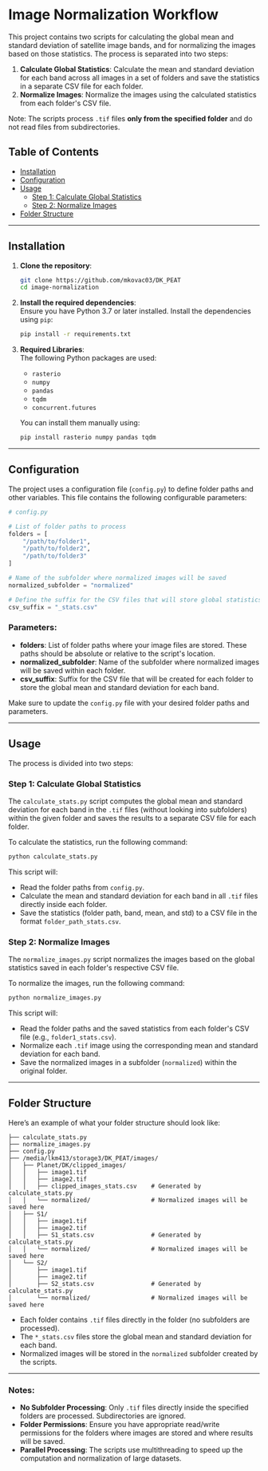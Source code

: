 
# Image Normalization Workflow

This project contains two scripts for calculating the global mean and standard deviation of satellite image bands, and for normalizing the images based on those statistics. The process is separated into two steps:

1. **Calculate Global Statistics**: Calculate the mean and standard deviation for each band across all images in a set of folders and save the statistics in a separate CSV file for each folder.
2. **Normalize Images**: Normalize the images using the calculated statistics from each folder's CSV file.

Note: The scripts process `.tif` files **only from the specified folder** and do not read files from subdirectories.

## Table of Contents
- [Installation](#installation)
- [Configuration](#configuration)
- [Usage](#usage)
  - [Step 1: Calculate Global Statistics](#step-1-calculate-global-statistics)
  - [Step 2: Normalize Images](#step-2-normalize-images)
- [Folder Structure](#folder-structure)

---

## Installation

1. **Clone the repository**:
   ```bash
   git clone https://github.com/mkovac03/DK_PEAT
   cd image-normalization
   ```

2. **Install the required dependencies**:  
   Ensure you have Python 3.7 or later installed. Install the dependencies using `pip`:

   ```bash
   pip install -r requirements.txt
   ```

3. **Required Libraries**:  
   The following Python packages are used:
   - `rasterio`
   - `numpy`
   - `pandas`
   - `tqdm`
   - `concurrent.futures`

   You can install them manually using:

   ```bash
   pip install rasterio numpy pandas tqdm
   ```

---

## Configuration

The project uses a configuration file (`config.py`) to define folder paths and other variables. This file contains the following configurable parameters:

```python
# config.py

# List of folder paths to process
folders = [
    "/path/to/folder1",
    "/path/to/folder2",
    "/path/to/folder3"
]

# Name of the subfolder where normalized images will be saved
normalized_subfolder = "normalized"

# Define the suffix for the CSV files that will store global statistics for each folder
csv_suffix = "_stats.csv"
```

### Parameters:
- **folders**: List of folder paths where your image files are stored. These paths should be absolute or relative to the script's location.
- **normalized_subfolder**: Name of the subfolder where normalized images will be saved within each folder.
- **csv_suffix**: Suffix for the CSV file that will be created for each folder to store the global mean and standard deviation for each band.

Make sure to update the `config.py` file with your desired folder paths and parameters.

---

## Usage

The process is divided into two steps:

### Step 1: Calculate Global Statistics

The `calculate_stats.py` script computes the global mean and standard deviation for each band in the `.tif` files (without looking into subfolders) within the given folder and saves the results to a separate CSV file for each folder. 

To calculate the statistics, run the following command:

```bash
python calculate_stats.py
```

This script will:
- Read the folder paths from `config.py`.
- Calculate the mean and standard deviation for each band in all `.tif` files directly inside each folder.
- Save the statistics (folder path, band, mean, and std) to a CSV file in the format `folder_path_stats.csv`.

### Step 2: Normalize Images

The `normalize_images.py` script normalizes the images based on the global statistics saved in each folder's respective CSV file.

To normalize the images, run the following command:

```bash
python normalize_images.py
```

This script will:
- Read the folder paths and the saved statistics from each folder's CSV file (e.g., `folder1_stats.csv`).
- Normalize each `.tif` image using the corresponding mean and standard deviation for each band.
- Save the normalized images in a subfolder (`normalized`) within the original folder.

---

## Folder Structure

Here’s an example of what your folder structure should look like:

```
├── calculate_stats.py
├── normalize_images.py
├── config.py
├── /media/lkm413/storage3/DK_PEAT/images/
│   ├── Planet/DK/clipped_images/
│   │   ├── image1.tif
│   │   ├── image2.tif
│   │   ├── clipped_images_stats.csv    # Generated by calculate_stats.py
│   │   └── normalized/                 # Normalized images will be saved here
│   ├── S1/
│   │   ├── image1.tif
│   │   ├── image2.tif
│   │   ├── S1_stats.csv                # Generated by calculate_stats.py
│   │   └── normalized/                 # Normalized images will be saved here
│   └── S2/
│       ├── image1.tif
│       ├── image2.tif
│       ├── S2_stats.csv                # Generated by calculate_stats.py
│       └── normalized/                 # Normalized images will be saved here
```

- Each folder contains `.tif` files directly in the folder (no subfolders are processed).
- The `*_stats.csv` files store the global mean and standard deviation for each band.
- Normalized images will be stored in the `normalized` subfolder created by the scripts.

---

### Notes:
- **No Subfolder Processing**: Only `.tif` files directly inside the specified folders are processed. Subdirectories are ignored.
- **Folder Permissions**: Ensure you have appropriate read/write permissions for the folders where images are stored and where results will be saved.
- **Parallel Processing**: The scripts use multithreading to speed up the computation and normalization of large datasets.
```

